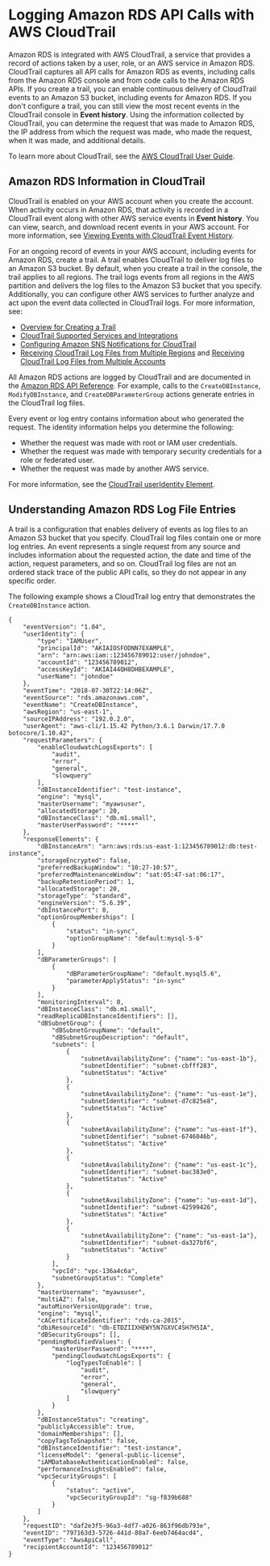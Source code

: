 # Logging Amazon RDS API Calls with AWS CloudTrail<a name="logging-using-cloudtrail"></a>

Amazon RDS is integrated with AWS CloudTrail, a service that provides a record of actions taken by a user, role, or an AWS service in Amazon RDS\. CloudTrail captures all API calls for Amazon RDS as events, including calls from the Amazon RDS console and from code calls to the Amazon RDS APIs\. If you create a trail, you can enable continuous delivery of CloudTrail events to an Amazon S3 bucket, including events for Amazon RDS\. If you don't configure a trail, you can still view the most recent events in the CloudTrail console in **Event history**\. Using the information collected by CloudTrail, you can determine the request that was made to Amazon RDS, the IP address from which the request was made, who made the request, when it was made, and additional details\. 

To learn more about CloudTrail, see the [AWS CloudTrail User Guide](https://docs.aws.amazon.com/awscloudtrail/latest/userguide/)\.

## Amazon RDS Information in CloudTrail<a name="service-name-info-in-cloudtrail"></a>

CloudTrail is enabled on your AWS account when you create the account\. When activity occurs in Amazon RDS, that activity is recorded in a CloudTrail event along with other AWS service events in **Event history**\. You can view, search, and download recent events in your AWS account\. For more information, see [Viewing Events with CloudTrail Event History](https://docs.aws.amazon.com/awscloudtrail/latest/userguide/view-cloudtrail-events.html)\. 

For an ongoing record of events in your AWS account, including events for Amazon RDS, create a trail\. A trail enables CloudTrail to deliver log files to an Amazon S3 bucket\. By default, when you create a trail in the console, the trail applies to all regions\. The trail logs events from all regions in the AWS partition and delivers the log files to the Amazon S3 bucket that you specify\. Additionally, you can configure other AWS services to further analyze and act upon the event data collected in CloudTrail logs\. For more information, see: 
+ [Overview for Creating a Trail](https://docs.aws.amazon.com/awscloudtrail/latest/userguide/cloudtrail-create-and-update-a-trail.html)
+ [CloudTrail Supported Services and Integrations](https://docs.aws.amazon.com/awscloudtrail/latest/userguide/cloudtrail-aws-service-specific-topics.html#cloudtrail-aws-service-specific-topics-integrations)
+ [Configuring Amazon SNS Notifications for CloudTrail](https://docs.aws.amazon.com/awscloudtrail/latest/userguide/getting_notifications_top_level.html)
+ [Receiving CloudTrail Log Files from Multiple Regions](https://docs.aws.amazon.com/awscloudtrail/latest/userguide/receive-cloudtrail-log-files-from-multiple-regions.html) and [Receiving CloudTrail Log Files from Multiple Accounts](https://docs.aws.amazon.com/awscloudtrail/latest/userguide/cloudtrail-receive-logs-from-multiple-accounts.html)

All Amazon RDS actions are logged by CloudTrail and are documented in the [Amazon RDS API Reference](https://docs.aws.amazon.com/AmazonRDS/latest/APIReference/)\. For example, calls to the `CreateDBInstance`, `ModifyDBInstance`, and `CreateDBParameterGroup` actions generate entries in the CloudTrail log files\. 

Every event or log entry contains information about who generated the request\. The identity information helps you determine the following: 
+ Whether the request was made with root or IAM user credentials\.
+ Whether the request was made with temporary security credentials for a role or federated user\.
+ Whether the request was made by another AWS service\.

For more information, see the [CloudTrail userIdentity Element](https://docs.aws.amazon.com/awscloudtrail/latest/userguide/cloudtrail-event-reference-user-identity.html)\.

## Understanding Amazon RDS Log File Entries<a name="understanding-service-name-entries"></a>

A trail is a configuration that enables delivery of events as log files to an Amazon S3 bucket that you specify\. CloudTrail log files contain one or more log entries\. An event represents a single request from any source and includes information about the requested action, the date and time of the action, request parameters, and so on\. CloudTrail log files are not an ordered stack trace of the public API calls, so they do not appear in any specific order\. 

The following example shows a CloudTrail log entry that demonstrates the `CreateDBInstance` action\.

```
{
    "eventVersion": "1.04",
    "userIdentity": {
        "type": "IAMUser",
        "principalId": "AKIAIOSFODNN7EXAMPLE",
        "arn": "arn:aws:iam::123456789012:user/johndoe",
        "accountId": "123456789012",
        "accessKeyId": "AKIAI44QH8DHBEXAMPLE",
        "userName": "johndoe"
    },
    "eventTime": "2018-07-30T22:14:06Z",
    "eventSource": "rds.amazonaws.com",
    "eventName": "CreateDBInstance",
    "awsRegion": "us-east-1",
    "sourceIPAddress": "192.0.2.0",
    "userAgent": "aws-cli/1.15.42 Python/3.6.1 Darwin/17.7.0 botocore/1.10.42",
    "requestParameters": {
        "enableCloudwatchLogsExports": [
            "audit",
            "error",
            "general",
            "slowquery"
        ],
        "dBInstanceIdentifier": "test-instance",
        "engine": "mysql",
        "masterUsername": "myawsuser",
        "allocatedStorage": 20,
        "dBInstanceClass": "db.m1.small",
        "masterUserPassword": "****"
    },
    "responseElements": {
        "dBInstanceArn": "arn:aws:rds:us-east-1:123456789012:db:test-instance",
        "storageEncrypted": false,
        "preferredBackupWindow": "10:27-10:57",
        "preferredMaintenanceWindow": "sat:05:47-sat:06:17",
        "backupRetentionPeriod": 1,
        "allocatedStorage": 20,
        "storageType": "standard",
        "engineVersion": "5.6.39",
        "dbInstancePort": 0,
        "optionGroupMemberships": [
            {
                "status": "in-sync",
                "optionGroupName": "default:mysql-5-6"
            }
        ],
        "dBParameterGroups": [
            {
                "dBParameterGroupName": "default.mysql5.6",
                "parameterApplyStatus": "in-sync"
            }
        ],
        "monitoringInterval": 0,
        "dBInstanceClass": "db.m1.small",
        "readReplicaDBInstanceIdentifiers": [],
        "dBSubnetGroup": {
            "dBSubnetGroupName": "default",
            "dBSubnetGroupDescription": "default",
            "subnets": [
                {
                    "subnetAvailabilityZone": {"name": "us-east-1b"},
                    "subnetIdentifier": "subnet-cbfff283",
                    "subnetStatus": "Active"
                },
                {
                    "subnetAvailabilityZone": {"name": "us-east-1e"},
                    "subnetIdentifier": "subnet-d7c825e8",
                    "subnetStatus": "Active"
                },
                {
                    "subnetAvailabilityZone": {"name": "us-east-1f"},
                    "subnetIdentifier": "subnet-6746046b",
                    "subnetStatus": "Active"
                },
                {
                    "subnetAvailabilityZone": {"name": "us-east-1c"},
                    "subnetIdentifier": "subnet-bac383e0",
                    "subnetStatus": "Active"
                },
                {
                    "subnetAvailabilityZone": {"name": "us-east-1d"},
                    "subnetIdentifier": "subnet-42599426",
                    "subnetStatus": "Active"
                },
                {
                    "subnetAvailabilityZone": {"name": "us-east-1a"},
                    "subnetIdentifier": "subnet-da327bf6",
                    "subnetStatus": "Active"
                }
            ],
            "vpcId": "vpc-136a4c6a",
            "subnetGroupStatus": "Complete"
        },
        "masterUsername": "myawsuser",
        "multiAZ": false,
        "autoMinorVersionUpgrade": true,
        "engine": "mysql",
        "cACertificateIdentifier": "rds-ca-2015",
        "dbiResourceId": "db-ETDZIIXHEWY5N7GXVC4SH7H5IA",
        "dBSecurityGroups": [],
        "pendingModifiedValues": {
            "masterUserPassword": "****",
            "pendingCloudwatchLogsExports": {
                "logTypesToEnable": [
                    "audit",
                    "error",
                    "general",
                    "slowquery"
                ]
            }
        },
        "dBInstanceStatus": "creating",
        "publiclyAccessible": true,
        "domainMemberships": [],
        "copyTagsToSnapshot": false,
        "dBInstanceIdentifier": "test-instance",
        "licenseModel": "general-public-license",
        "iAMDatabaseAuthenticationEnabled": false,
        "performanceInsightsEnabled": false,
        "vpcSecurityGroups": [
            {
                "status": "active",
                "vpcSecurityGroupId": "sg-f839b688"
            }
        ]
    },
    "requestID": "daf2e3f5-96a3-4df7-a026-863f96db793e",
    "eventID": "797163d3-5726-441d-80a7-6eeb7464acd4",
    "eventType": "AwsApiCall",
    "recipientAccountId": "123456789012"
}
```